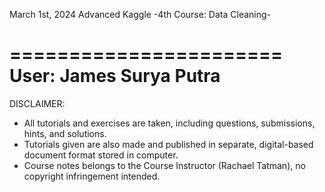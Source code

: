 March 1st, 2024
Advanced Kaggle
-4th Course: Data Cleaning-

=======================
User: James Surya Putra
=======================

DISCLAIMER:
- All tutorials and exercises are taken, including questions, submissions, hints, and solutions.
- Tutorials given are also made and published in separate, digital-based document format stored in computer.
- Course notes belongs to the Course Instructor (Rachael Tatman), no copyright infringement intended.
